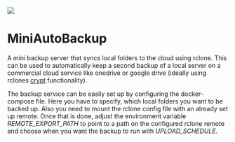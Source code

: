 [<img src="https://img.shields.io/docker/v/therealjohannes/server_backup?label=Dockerhub">](<https://hub.docker.com/repository/docker/therealjohannes/server_backup>)
# MiniAutoBackup
A mini backup server that syncs local folders to the cloud using rclone. This can be used to automatically keep a second backup of a local server on a commercial cloud service like onedrive or google drive (ideally using rclones [crypt](https://rclone.org/crypt/) functionality).

The backup service can be easily set up by configuring the docker-compose file. Here you have to specify, which local folders you want to be backed up. Also you need to mount the rclone config file with an already set up remote.
Once that is done, adjust the environment variable *REMOTE_EXPORT_PATH* to point to a path on the configured rclone remote and choose when you want the backup to run with *UPLOAD_SCHEDULE*.
